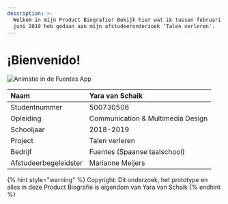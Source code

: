 ```yaml
---
description: >-
  Welkom in mijn Product Biografie! Bekijk hier wat ik tussen februari 2019 -
  juni 2019 heb gedaan aan mijn afstudeeronderzoek 'Talen verleren'.
---
```


# ¡Bienvenido!

![Animatie in de Fuentes App](.gitbook/assets/img_1231trim.gif)

| Naam | Yara van Schaik |
| :--- | :--- |
| Studentnummer | 500730506 |
| Opleiding | Communication & Multimedia Design |
| Schooljaar | 2018-2019 |
| Project | Talen verleren |
| Bedrijf | Fuentes \(Spaanse taalschool\) |
| Afstudeerbegeleidster | Marianne Meijers |

{% hint style="warning" %}
Copyright: Dit onderzoek, het prototype en alles in deze Product Biografie is eigendom van Yara van Schaik
{% endhint %}

